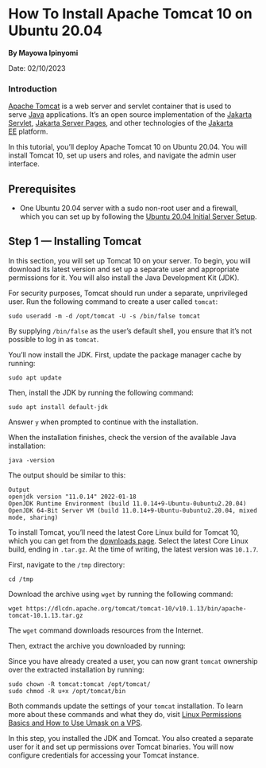 # How To Install Apache Tomcat 10 on Ubuntu 20.04
**By Mayowa Ipinyomi**

Date: 02/10/2023

### Introduction

[Apache Tomcat](https://tomcat.apache.org/) is a web server and servlet container that is used to serve [Java](https://www.oracle.com/java/) applications. It’s an open source implementation of the [Jakarta Servlet](https://jakarta.ee/specifications/servlet/), [Jakarta Server Pages](https://jakarta.ee/specifications/pages/), and other technologies of the [Jakarta EE](https://jakarta.ee/) platform.

In this tutorial, you’ll deploy Apache Tomcat 10 on Ubuntu 20.04. You will install Tomcat 10, set up users and roles, and navigate the admin user interface.

## Prerequisites

- One Ubuntu 20.04 server with a sudo non-root user and a firewall, which you can set up by following the [Ubuntu 20.04 Initial Server Setup](https://www.digitalocean.com/community/tutorials/initial-server-setup-with-ubuntu-20-04).



## Step 1 — Installing Tomcat

In this section, you will set up Tomcat 10 on your server. To begin, you will download its latest version and set up a separate user and appropriate permissions for it. You will also install the Java Development Kit (JDK).

For security purposes, Tomcat should run under a separate, unprivileged user. Run the following command to create a user called `tomcat`:

```
sudo useradd -m -d /opt/tomcat -U -s /bin/false tomcat
```

By supplying `/bin/false` as the user’s default shell, you ensure that it’s not possible to log in as `tomcat`.

You’ll now install the JDK. First, update the package manager cache by running:

```
sudo apt update
```

Then, install the JDK by running the following command:

```
sudo apt install default-jdk
```

Answer `y` when prompted to continue with the installation.

When the installation finishes, check the version of the available Java installation:


`java -version`

The output should be similar to this:

```
Output
openjdk version "11.0.14" 2022-01-18
OpenJDK Runtime Environment (build 11.0.14+9-Ubuntu-0ubuntu2.20.04)
OpenJDK 64-Bit Server VM (build 11.0.14+9-Ubuntu-0ubuntu2.20.04, mixed mode, sharing)

```

To install Tomcat, you’ll need the latest Core Linux build for Tomcat 10, which you can get from the [downloads page](https://tomcat.apache.org/download-10.cgi). Select the latest Core Linux build, ending in `.tar.gz`. At the time of writing, the latest version was `10.1.7`.

First, navigate to the `/tmp` directory:

```
cd /tmp
```

Download the archive using `wget` by running the following command:

```
wget https://dlcdn.apache.org/tomcat/tomcat-10/v10.1.13/bin/apache-tomcat-10.1.13.tar.gz
```

The `wget` command downloads resources from the Internet.

Then, extract the archive you downloaded by running:

Since you have already created a user, you can now grant `tomcat` ownership over the extracted installation by running:

```
sudo chown -R tomcat:tomcat /opt/tomcat/
sudo chmod -R u+x /opt/tomcat/bin
```

Both commands update the settings of your `tomcat` installation. To learn more about these commands and what they do, visit [Linux Permissions Basics and How to Use Umask on a VPS](https://www.digitalocean.com/community/tutorials/linux-permissions-basics-and-how-to-use-umask-on-a-vps#chmod).

In this step, you installed the JDK and Tomcat. You also created a separate user for it and set up permissions over Tomcat binaries. You will now configure credentials for accessing your Tomcat instance.